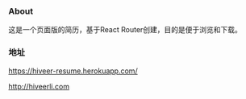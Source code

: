 ### About
这是一个页面版的简历，基于React Router创建，目的是便于浏览和下载。

### 地址
https://hiveer-resume.herokuapp.com/

http://hiveerli.com
